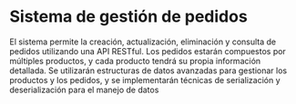 ﻿# Sistema de gestión de pedidos

El sistema permite la creación, actualización, eliminación
y consulta de pedidos utilizando una API RESTful. Los pedidos estarán compuestos por
múltiples productos, y cada producto tendrá su propia información detallada. Se
utilizarán estructuras de datos avanzadas para gestionar los productos y los pedidos, y
se implementarán técnicas de serialización y deserialización para el manejo de datos
